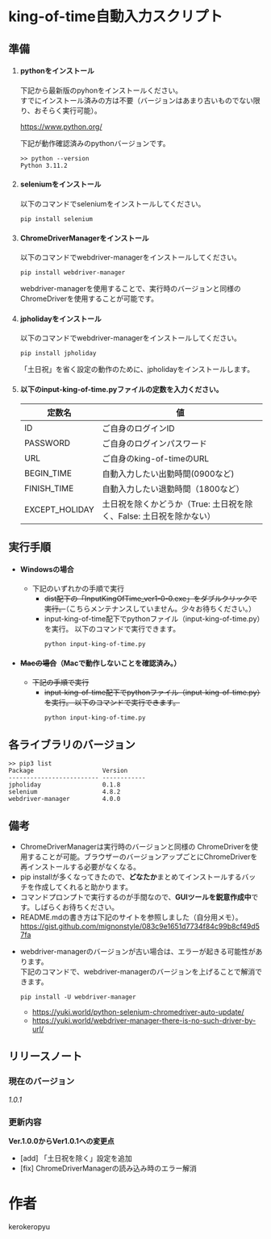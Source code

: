 # king-of-time自動入力スクリプト 
 
## 準備
1. #### pythonをインストール

    下記から最新版のpyhonをインストールください。  
    すでにインストール済みの方は不要（バージョンはあまり古いものでない限り、おそらく実行可能）。
    
    https://www.python.org/

    下記が動作確認済みのpythonバージョンです。
    ```
    >> python --version
    Python 3.11.2
    ```

2. #### seleniumをインストール
   
    以下のコマンドでseleniumをインストールしてください。
    ```コマンドプロンプト
    pip install selenium
    ```

3. #### ChromeDriverManagerをインストール
    以下のコマンドでwebdriver-managerをインストールしてください。  
    ```コマンドプロンプト
    pip install webdriver-manager
    ```  
    webdriver-managerを使用することで、実行時のバージョンと同様の ChromeDriverを使用することが可能です。
4. #### jpholidayをインストール
    以下のコマンドでwebdriver-managerをインストールしてください。 
    ```コマンドプロンプト
    pip install jpholiday
    ```  
    「土日祝」を省く設定の動作のために、jpholidayをインストールします。

5. #### 以下のinput-king-of-time.pyファイルの定数を入力ください。
    | 定数名 | 値 |
    ----|---- 
    | ID | ご自身のログインID |
    | PASSWORD | ご自身のログインパスワード |
    | URL | ご自身のking-of-timeのURL |
    | BEGIN_TIME | 自動入力したい出勤時間(0900など) |
    | FINISH_TIME | 自動入力したい退勤時間（1800など） |
    | EXCEPT_HOLIDAY | 土日祝を除くかどうか（True: 土日祝を除く、False: 土日祝を除かない） |

## 実行手順
* #### Windowsの場合
  
    - 下記のいずれかの手順で実行
      - ~~dist配下の「InputKingOfTime_ver1-0-0.exe」をダブルクリックで実行。~~（こちらメンテナンスしていません。少々お待ちください。）
      - input-king-of-time配下でpythonファイル（input-king-of-time.py）を実行。
       以下のコマンドで実行できます。
        ```コマンドプロンプト
        python input-king-of-time.py
        ```
* #### ~~Macの場合~~（Macで動作しないことを確認済み。）
    - ~~下記の手順で実行~~
        - ~~input-king-of-time配下でpythonファイル（input-king-of-time.py）を実行。
            以下のコマンドで実行できます。~~
            ```コマンドプロンプト
            python input-king-of-time.py
            ```

## 各ライブラリのバージョン
```
>> pip3 list
Package                   Version
------------------------- ------------
jpholiday                 0.1.8
selenium                  4.8.2
webdriver-manager         4.0.0
```
## 備考
* ChromeDriverManagerは実行時のバージョンと同様の ChromeDriverを使用することが可能。ブラウザーのバージョンアップごとにChromeDriverを再インストールする必要がなくなる。
* pip installが多くなってきたので、**どなたか**まとめてインストールするバッチを作成してくれると助かります。
* コマンドプロンプトで実行するのが手間なので、**GUIツールを鋭意作成中**です。しばらくお待ちください。
* README.mdの書き方は下記のサイトを参照しました（自分用メモ）。
  https://gist.github.com/mignonstyle/083c9e1651d7734f84c99b8cf49d57fa
- webdriver-managerのバージョンが古い場合は、エラーが起きる可能性があります。  
  下記のコマンドで、webdriver-managerのバージョンを上げることで解消できます。
  ```
  pip install -U webdriver-manager
  ```
    - https://yuki.world/python-selenium-chromedriver-auto-update/
    - https://yuki.world/webdriver-manager-there-is-no-such-driver-by-url/


## リリースノート
### 現在のバージョン

*1.0.1*

### 更新内容

**Ver.1.0.0からVer1.0.1への変更点**
* [add] 「土日祝を除く」設定を追加
* [fix] ChromeDriverManagerの読み込み時のエラー解消

# 作者
kerokeropyu
